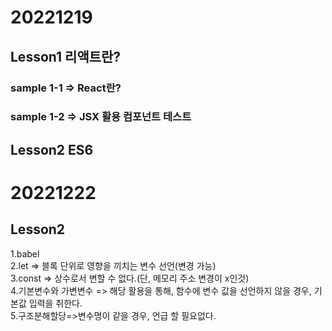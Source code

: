 # 20221219

## Lesson1 리액트란?

### sample 1-1 => React란?

### sample 1-2 => JSX 활용 컴포넌트 테스트

## Lesson2 ES6

# 20221222

## Lesson2

1.babel<br />
2.let => 블록 단위로 영향을 끼치는 변수 선언(변경 가능) <br />
3.const => 상수로서 변할 수 없다.(단, 메모리 주소 변경이 x인것)<br /> 4.기본변수와 가변변수 => 해당 활용을 통해, 함수에 변수 값을 선언하지 않을 경우, 기본값 입력을 취한다.<br /> 5.구조분해할당=>변수명이 같을 경우, 언급 할 필요없다.<br />
